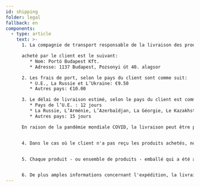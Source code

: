 ```yaml
---
id: shipping
folder: legal
fallback: en
components:
  - type: article
    text: >-
      1. La compagnie de transport responsable de la livraison des produits

      acheté par le client est le suivant:
         * Nom: Portó Budapest Kft.
         * Adresse: 1137 Budapest, Pozsonyi út 40. alagsor

      2. Les frais de port, selon le pays du client sont comme suit:
         * U.E., La Russie et L’Ukraine: €9.50
         * Autres pays: €10.00

      3. Le délai de livraison estimé, selon le pays du client est comme suit:
         * Pays de l’U.E. : 12 jours
         * La Russie, L’Arménie, L’Azerbaïdjan, La Géorgie, Le Kazakhstan, Le Kirghizistan, La Moldavie, Le Tadjikistan, Le Turkménistan,L’Ukraine, L’Ouzbékistan: 19 jours
         * Autres pays: 15 jours

      En raison de la pandémie mondiale COVID, la livraison peut être plus longue que d'habitude.


      4. Dans le cas où le client n'a pas reçu les produits achetés, nous recommandons de contacter notre société par l'adresse e-mail suivante: [shop@urosystem.com](mailto:shop@urosystem.com)


      5. Chaque produit - ou ensemble de produits - emballé qui a été acheté séparément doit être expédié en tant qu'unité distincte.


      6. De plus amples informations concernant l'expédition, la livraison et le remboursement qui n'ont pas été détaillées ci-dessus sont incluses dans notre [Conditions Générales](/fr/terms-of-service).
---
```

